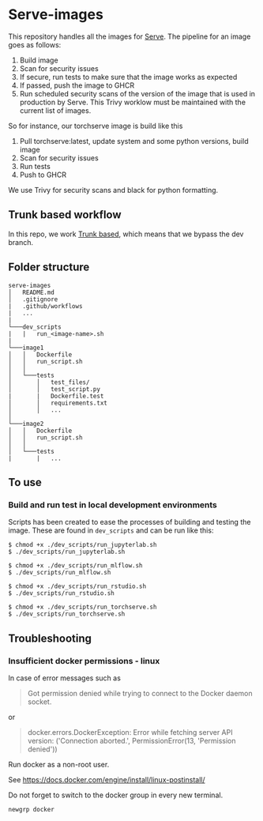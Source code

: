 # Serve-images
This repository handles all the images for [Serve](https://github.com/ScilifelabDataCentre/stackn). 
The pipeline for an image goes as follows:
1. Build image
2. Scan for security issues
3. If secure, run tests to make sure that the image works as expected
4. If passed, push the image to GHCR
5. Run scheduled security scans of the version of the image that is used in production by Serve. This Trivy worklow must be maintained with the current list of images.

So for instance, our torchserve image is build like this
1. Pull torchserve:latest, update system and some python versions, build image
2. Scan for security issues
3. Run tests
4. Push to GHCR

We use Trivy for security scans and black for python formatting.

## Trunk based workflow
In this repo, we work [Trunk based](https://www.toptal.com/software/trunk-based-development-git-flow), which means that we bypass the dev branch.

## Folder structure
```
serve-images
│   README.md
│   .gitignore
|   .github/workflows
|   ...
|
└───dev_scripts
|   |   run_<image-name>.sh
|
└───image1
│   │   Dockerfile
│   │   run_script.sh
│   │
│   └───tests
│       │   test_files/
│       │   test_script.py
|       |   Dockerfile.test
│       │   requirements.txt
│       │   ...
│   
└───image2
│   │   Dockerfile
│   │   run_script.sh
│   │
│   └───tests
|       |   ...

```


## To use

### Build and run test in local development environments
Scripts has been created to ease the processes of building and testing the image. These are found in `dev_scripts` and can be run like this:

```
$ chmod +x ./dev_scripts/run_jupyterlab.sh
$ ./dev_scripts/run_jupyterlab.sh
```

```
$ chmod +x ./dev_scripts/run_mlflow.sh
$ ./dev_scripts/run_mlflow.sh
```

```
$ chmod +x ./dev_scripts/run_rstudio.sh
$ ./dev_scripts/run_rstudio.sh
```

```
$ chmod +x ./dev_scripts/run_torchserve.sh
$ ./dev_scripts/run_torchserve.sh
```

## Troubleshooting

### Insufficient docker permissions - linux
In case of error messages such as

> Got permission denied while trying to connect to the Docker daemon socket.

or

> docker.errors.DockerException: Error while fetching server API version: ('Connection aborted.', PermissionError(13, 'Permission denied'))

Run docker as a non-root user.

See https://docs.docker.com/engine/install/linux-postinstall/

Do not forget to switch to the docker group in every new terminal.

```
newgrp docker
```
